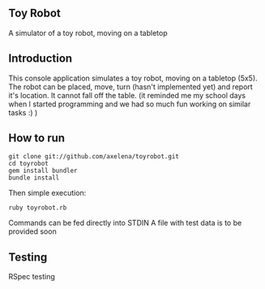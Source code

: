 ## Toy Robot

A simulator of a toy robot, moving on a tabletop

## Introduction

This console application simulates a toy robot, moving on a tabletop (5x5). The robot can be placed, move, turn (hasn't implemented yet) and report it's location. It cannot fall off the table.
(it reminded me my school days when I started programming and we had so much fun working on similar tasks :) )

## How to run 

    git clone git://github.com/axelena/toyrobot.git
    cd toyrobot
    gem install bundler
    bundle install

 Then simple execution:

    ruby toyrobot.rb

Commands can be fed directly into STDIN 
A file with test data is to be provided soon

## Testing

RSpec testing 




